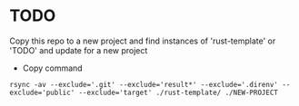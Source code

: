 <div class="oranda-hide">

# TODO 

</div>

Copy this repo to a new project and find instances of 'rust-template' or 'TODO' and update for a new project

- Copy command
```
rsync -av --exclude='.git' --exclude='result*' --exclude='.direnv' --exclude='public' --exclude='target' ./rust-template/ ./NEW-PROJECT
```

